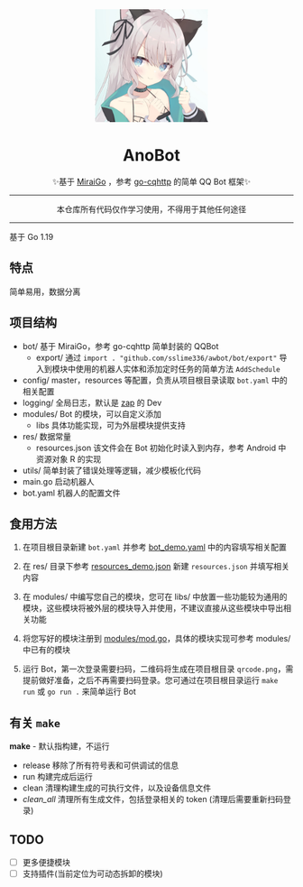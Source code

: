 <div align="center"><img src="Bot.jpg" width="200" height="200" alt="图片显示不粗来力-w-"></div>

<div align="center">

# AnoBot

✨基于 [MiraiGo](https://github.com/Mrs4s/MiraiGo) ，参考 [go-cqhttp](https://github.com/Mrs4s/go-cqhttp) 的简单 QQ Bot 框架✨

</div>

---

<p align="center">本仓库所有代码仅作学习使用，不得用于其他任何途径</p>

---

基于 Go 1.19

## 特点

简单易用，数据分离

## 项目结构

- bot/ 基于 MiraiGo，参考 go-cqhttp 简单封装的 QQBot
  - export/ 通过 `import . "github.com/sslime336/awbot/bot/export"` 导入到模块中使用的机器人实体和添加定时任务的简单方法 `AddSchedule`
- config/ master，resources 等配置，负责从项目根目录读取 `bot.yaml` 中的相关配置
- logging/ 全局日志，默认是 [zap](https://github.com/uber-go/zap) 的 Dev
- modules/ Bot 的模块，可以自定义添加
  - libs 具体功能实现，可为外层模块提供支持
- res/ 数据常量
  - resources.json 该文件会在 Bot 初始化时读入到内存，参考 Android 中资源对象 R 的实现
- utils/ 简单封装了错误处理等逻辑，减少模板化代码
- main.go 启动机器人
- bot.yaml 机器人的配置文件

## 食用方法

1. 在项目根目录新建 `bot.yaml` 并参考 [bot_demo.yaml](bot_demo.yaml) 中的内容填写相关配置

2. 在 res/ 目录下参考 [resources_demo.json](res/resources_demo.json) 新建 `resources.json` 并填写相关内容

3. 在 modules/ 中编写您自己的模块，您可在 libs/ 中放置一些功能较为通用的模块，这些模块将被外层的模块导入并使用，不建议直接从这些模块中导出相关功能

4. 将您写好的模块注册到 [modules/mod.go](modules/mod.go)，具体的模块实现可参考 modules/ 中已有的模块

5. 运行 Bot，第一次登录需要扫码，二维码将生成在项目根目录 `qrcode.png`，需提前做好准备，之后不再需要扫码登录。您可通过在项目根目录运行 `make run` 或 `go run .` 来简单运行 Bot

## 有关 `make`

**make** - 默认指构建，不运行

- release 移除了所有符号表和可供调试的信息
- run 构建完成后运行
- clean 清理构建生成的可执行文件，以及设备信息文件
- *clean_all* 清理所有生成文件，包括登录相关的 token (清理后需要重新扫码登录)

## TODO

-[ ] 更多便捷模块
-[ ] 支持插件(当前定位为可动态拆卸的模块)
